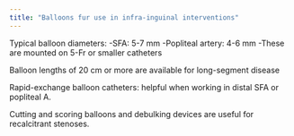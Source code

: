 ```yaml
---
title: "Balloons fur use in infra-inguinal interventions"
---
```

Typical balloon diameters:
-SFA: 5-7 mm
-Popliteal artery: 4-6 mm
-These are mounted on 5-Fr or smaller catheters

Balloon lengths of 20 cm or more are available for long-segment disease

Rapid-exchange balloon catheters: helpful when working in distal SFA or popliteal A.

Cutting and scoring balloons and debulking devices are useful for recalcitrant stenoses.

